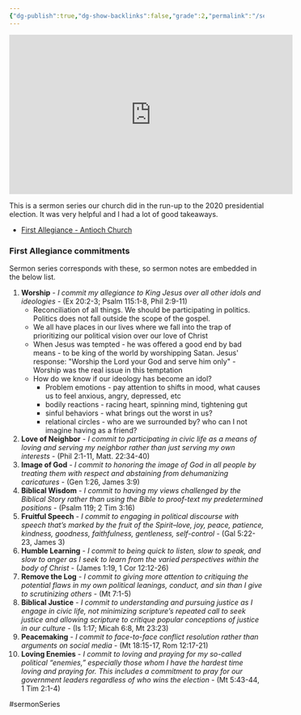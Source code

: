 ```yaml
---
{"dg-publish":true,"dg-show-backlinks":false,"grade":2,"permalink":"/sermons/2020-first-allegiance/","dgShowBacklinks":false,"dgPassFrontmatter":true}
---
```



<iframe width="560" height="315" src="https://www.youtube.com/embed/playlist?list=PLQajgRH7lhSmUdu4O8VMzbVOTS6fH-05L" title="YouTube video player" frameborder="0" allow="accelerometer; autoplay; clipboard-write; encrypted-media; gyroscope; picture-in-picture" allowfullscreen></iframe>

This is a sermon series our church did in the run-up to the 2020 presidential election. It was very helpful and I had a lot of good takeaways.

* [First Allegiance - Antioch Church](https://www.antiochchurch.org/first-allegiance/)

### First Allegiance commitments

Sermon series corresponds with these, so sermon notes are embedded in the below list.

1. **Worship** - *I commit my allegiance to King Jesus over all other idols and ideologies* - (Ex 20:2-3; Psalm 115:1-8, Phil 2:9-11)
    * Reconciliation of all things. We should be participating in politics. Politics does not fall outside the scope of the gospel.
    * We all have places in our lives where we fall into the trap of prioritizing our political vision over our love of Christ
    * When Jesus was tempted - he was offered a good end by bad means - to be king of the world by worshipping Satan. Jesus' response: "Worship the Lord your God and serve him only" - Worship was the real issue in this temptation
    * How do we know if our ideology has become an idol?
        * Problem emotions - pay attention to shifts in mood, what causes us to feel anxious, angry, depressed, etc
        * bodily reactions - racing heart, spinning mind, tightening gut
        * sinful behaviors - what brings out the worst in us?
        * relational circles - who are we surrounded by? who can I not imagine having as a friend?
2. **Love of Neighbor** - *I commit to participating in civic life as a means of loving and serving my neighbor rather than just serving my own interests* - (Phil 2:1-11, Matt. 22:34-40)
3. **Image of God** - *I commit to honoring the image of God in all people by treating them with respect and abstaining from dehumanizing caricatures* - (Gen 1:26, James 3:9)
4. **Biblical Wisdom** - *I commit to having my views challenged by the Biblical Story rather than using the Bible to proof-text my predetermined positions* - (Psalm 119; 2 Tim 3:16)
5. **Fruitful Speech** - *I commit to engaging in political discourse with speech that’s marked by the fruit of the Spirit–love, joy, peace, patience, kindness, goodness, faithfulness, gentleness, self-control* - (Gal 5:22-23, James 3)
6. **Humble Learning** - *I commit to being quick to listen, slow to speak, and slow to anger as I seek to learn from the varied perspectives within the body of Christ* - (James 1:19, 1 Cor 12:12-26)
7. **Remove the Log** - *I commit to giving more attention to critiquing the potential flaws in my own political leanings, conduct, and sin than I give to scrutinizing others* - (Mt 7:1-5)
8. **Biblical Justice** - *I commit to understanding and pursuing justice as I engage in civic life, not minimizing scripture’s repeated call to seek justice and allowing scripture to critique popular conceptions of justice in our culture* - (Is 1:17; Micah 6:8, Mt 23:23)
9. **Peacemaking** - *I commit to face-to-face conflict resolution rather than arguments on social media* - (Mt 18:15-17, Rom 12:17-21)
10. **Loving Enemies** - *I commit to loving and praying for my so-called political “enemies,” especially those whom I have the hardest time loving and praying for. This includes a commitment to pray for our government leaders regardless of who wins the election* - (Mt 5:43-44, 1 Tim 2:1-4)

#sermonSeries 
